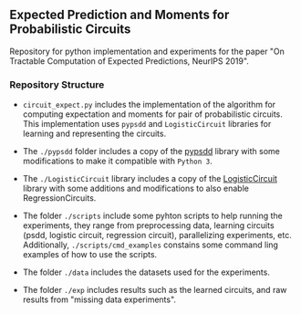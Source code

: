 ## Expected Prediction and Moments for Probabilistic Circuits
Repository for python implementation and experiments for the paper "On Tractable Computation of Expected Predictions, NeurIPS 2019".

### Repository Structure

- `circuit_expect.py` includes the implementation of the algorithm for computing expectation and moments for pair of probabilistic circuits. This implementation uses `pypsdd` and `LogisticCircuit` libraries for learning and representing the circuits.

- The `./pypsdd` folder includes a copy of the [pypsdd](https://github.com/art-ai/pypsdd) library with some modifications to make it compatible with `Python 3`.

- The `./LogisticCircuit` library includes a copy of the [LogisticCircuit](https://github.com/UCLA-StarAI/LogisticCircuit) library with some additions and modifications to also enable RegressionCircuits.

- The folder `./scripts` include some pyhton scripts to help running the experiments, they range from preprocessing data, learning circuits (psdd, logistic circuit, regression circuit), parallelizing experiments, etc. Additionally, `./scripts/cmd_examples` constains some command ling examples of how to use the scripts.

- The folder `./data` includes the datasets used for the experiments.

- The folder `./exp` includes results such as the learned circuits, and raw results from "missing data experiments".
